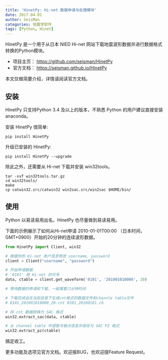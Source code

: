 ```yaml
---
title: 'HinetPy: Hi-net 数据申请与处理模块'
date: 2017-04-01
author: SeisMan
categories: 地震学软件
tags: [Python, Hinet]
---
```


HinetPy 是一个用于从日本 NIED Hi-net 网站下载地震波形数据并进行数据格式转换的Python模块。

- 项目主页： <https://github.com/seisman/HinetPy>
- 官方文档： <https://seisman.github.io/HinetPy>

本文仅做简要介绍，详情请阅读官方文档。

## 安装

HinetPy 只支持Python 3.4 及以上的版本，不熟悉 Python 的用户建议直接安装 anaconda。

安装 HinetPy 很简单:

    pip install HinetPy

升级已安装的 HinetPy:

    pip install HinetPy --upgrade

除此之外，还需要从 Hi-net 下载并安装 win32tools。

    tar -xvf win32tools.tar.gz
    cd win32tools/
    make
    cp catwin32.src/catwin32 win2sac.src/win2sac $HOME/bin/

## 使用

Python 以易读易用出名，HinetPy 也尽量做到易读易用。

下面的示例展示了如何从Hi-net申请 2010-01-01T00:00 （日本时间，GMT+0900）开始的20分钟的连续波形数据。

```python
from HinetPy import Client, win32

# 根据你的 Hi-net 账户信息修改 username, password
client = Client("username", "password")

# 开始申请数据
# '0101' 是 Hi-net 的代号
data, ctable = client.get_waveform('0101', '201001010000', 20)

# 等待数据的申请和下载，一般需要几分钟时间

# 下载完成会在当前目录下生成cnt格式的数据文件和channle table文件
# 0101_201001010000_20.cnt 0101_20100101.ch

# 将 cnt 数据转换为 SAC 格式
win32.extract_sac(data, ctable)

# 从 channel table 中提取令极点信息并保存为 SAC PZ 格式
win32.extract_pz(ctable)
```

搞定收工。

更多功能及选项见官方文档。欢迎报BUG，也欢迎提Feature Request。
